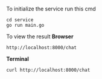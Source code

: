To initialize the service run this cmd
```
cd service
go run main.go
```

To view the result
**Browser**
```
http://localhost:8000/chat
```

**Terminal**
```
curl http://localhost:8000/chat
```
